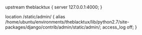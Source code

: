 upstream theblacktux {
  server 127.0.0.1:4000;
}

 location /static/admin/ {
    alias /home/ubuntu/environments/theblacktux/lib/python2.7/site-packages/django/contrib/admin/static/admin/;
    access_log off;
  }


